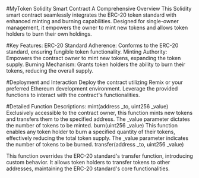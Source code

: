 #MyToken Solidity Smart Contract
A Comprehensive Overview
This Solidity smart contract seamlessly integrates the ERC-20 token standard with enhanced minting and burning capabilities. Designed for single-owner management, it empowers the owner to mint new tokens and allows token holders to burn their own holdings.

#Key Features:
ERC-20 Standard Adherence: Conforms to the ERC-20 standard, ensuring fungible token functionality.
Minting Authority: Empowers the contract owner to mint new tokens, expanding the token supply.
Burning Mechanism: Grants token holders the ability to burn their tokens, reducing the overall supply.

#Deployment and Interaction
Deploy the contract utilizing Remix or your preferred Ethereum development environment.
Leverage the provided functions to interact with the contract's functionalities.

#Detailed Function Descriptions:
mint(address _to, uint256 _value)
Exclusively accessible to the contract owner, this function mints new tokens and transfers them to the specified address. The _value parameter dictates the number of tokens to be minted.
burn(uint256 _value)
This function enables any token holder to burn a specified quantity of their tokens, effectively reducing the total token supply. The _value parameter indicates the number of tokens to be burned.
transfer(address _to, uint256 _value)

This function overrides the ERC-20 standard's transfer function, introducing custom behavior. It allows token holders to transfer tokens to other addresses, maintaining the ERC-20 standard's core functionalities.
